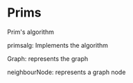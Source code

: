 # Prims
Prim's algorithm

primsalg: Implements the algorithm

Graph: represents the graph

neighbourNode: represents a graph node

